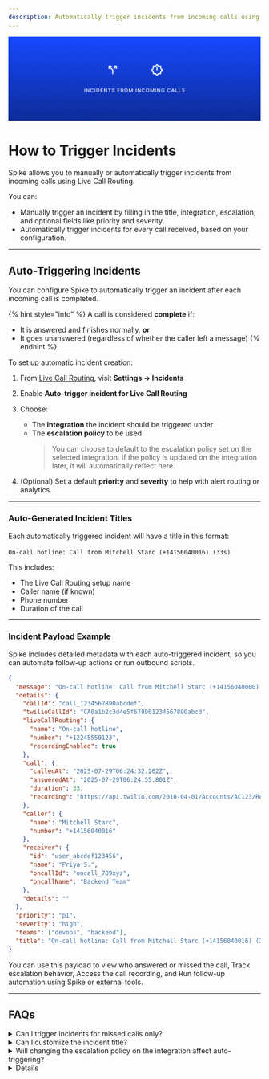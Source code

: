 ```yaml
---
description: Automatically trigger incidents from incoming calls using Live Call Routing.
---
```


![](<../.gitbook/assets/live-call-routing/incidents.png>)

# How to Trigger Incidents

Spike allows you to manually or automatically trigger incidents from incoming calls using Live Call Routing.

You can:
- Manually trigger an incident by filling in the title, integration, escalation, and optional fields like priority and severity.
- Automatically trigger incidents for every call received, based on your configuration.

---

## Auto-Triggering Incidents

You can configure Spike to automatically trigger an incident after each incoming call is completed.

{% hint style="info" %}
A call is considered **complete** if:
- It is answered and finishes normally, **or**
- It goes unanswered (regardless of whether the caller left a message)
{% endhint %}

To set up automatic incident creation:

1. From [Live Call Routing](https://app.spike.sh/lcr), visit **Settings → Incidents**
2. Enable **Auto-trigger incident for Live Call Routing**
3. Choose:
   - The **integration** the incident should be triggered under
   - The **escalation policy** to be used  
     > You can choose to default to the escalation policy set on the selected integration. If the policy is updated on the integration later, it will automatically reflect here.

4. (Optional) Set a default **priority** and **severity** to help with alert routing or analytics.

---

### Auto-Generated Incident Titles

Each automatically triggered incident will have a title in this format:

`On-call hotline: Call from Mitchell Starc (+14156040016) (33s)`

This includes:
- The Live Call Routing setup name
- Caller name (if known)
- Phone number
- Duration of the call

---

### Incident Payload Example

Spike includes detailed metadata with each auto-triggered incident, so you can automate follow-up actions or run outbound scripts.

```json
{
  "message": "On-call hotline: Call from Mitchell Starc (+14156040000) (33s)",
  "details": {
    "callId": "call_1234567890abcdef",
    "twilioCallId": "CA0a1b2c3d4e5f678901234567890abcd",
    "liveCallRouting": {
      "name": "On-call hotline",
      "number": "+12245550123",
      "recordingEnabled": true
    },
    "call": {
      "calledAt": "2025-07-29T06:24:32.262Z",
      "answeredAt": "2025-07-29T06:24:55.801Z",
      "duration": 33,
      "recording": "https://api.twilio.com/2010-04-01/Accounts/AC123/Recordings/RE456"
    },
    "caller": {
      "name": "Mitchell Starc",
      "number": "+14156040016"
    },
    "receiver": {
      "id": "user_abcdef123456",
      "name": "Priya S.",
      "oncallId": "oncall_789xyz",
      "oncallName": "Backend Team"
    },
    "details": ""
  },
  "priority": "p1",
  "severity": "high",
  "teams": ["devops", "backend"],
  "title": "On-call hotline: Call from Mitchell Starc (+14156040016) (33s)"
}
```

You can use this payload to view who answered or missed the call, Track escalation behavior, Access the call recording, and Run follow-up automation using Spike or external tools.

---

## FAQs
<details> 
<summary>Can I trigger incidents for missed calls only?</summary>
Yes.
</details> 
<details> 
<summary>Can I customize the incident title?</summary> 
Not yet. The incident title is auto-generated using the routing name, caller name/number, and call duration to ensure uniqueness. 
</details> 
<details>
<summary>Will changing the escalation policy on the integration affect auto-triggering?</summary>
Yes but on ff you’ve selected to `sync escalation with integration`. Any updates to the integration’s escalation will automatically apply here.
</details>
<details>
<details>
<summary>Can I use this with webhooks or automation tools?</summary>
Yes. The incident payload contains detailed metadata (call ID, responder info, timestamps, etc.), which you can use in Spike's outbound webhooks or alert rules.
</details>